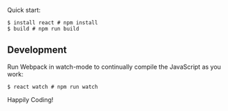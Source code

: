 Quick start:

```
$ install react # npm install
$ build # npm run build
````

## Development

Run Webpack in watch-mode to continually compile the JavaScript as you work:

```
$ react watch # npm run watch
```

Happily Coding!
